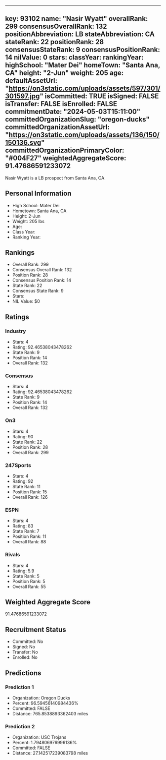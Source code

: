 ---
  key: 93102
  name: "Nasir Wyatt"
  overallRank: 299
  consensusOverallRank: 132
  positionAbbreviation: LB
  stateAbbreviation: CA
  stateRank: 22
  positionRank: 28
  consensusStateRank: 9
  consensusPositionRank: 14
  nilValue: 0
  stars: 
  classYear: 
  rankingYear: 
  highSchool: "Mater Dei"
  homeTown: "Santa Ana, CA"
  height: "2-Jun"
  weight: 205
  age: 
  defaultAssetUrl: "https://on3static.com/uploads/assets/597/301/301597.jpg"
  isCommitted: TRUE
  isSigned: FALSE
  isTransfer: FALSE
  isEnrolled: FALSE
  commitmentDate: "2024-05-03T15:11:00"
  committedOrganizationSlug: "oregon-ducks"
  committedOrganizationAssetUrl: "https://on3static.com/uploads/assets/136/150/150136.svg"
  committedOrganizationPrimaryColor: "#004F27"
  weightedAggregateScore: 91.47686591233072
  ---
  
  Nasir Wyatt is a LB prospect from Santa Ana, CA.
  
  ## Personal Information
  - High School: Mater Dei
  - Hometown: Santa Ana, CA
  - Height: 2-Jun
  - Weight: 205 lbs
  - Age: 
  - Class Year: 
  - Ranking Year: 
  
  ## Rankings
  - Overall Rank: 299
  - Consensus Overall Rank: 132
  - Position Rank: 28
  - Consensus Position Rank: 14
  - State Rank: 22
  - Consensus State Rank: 9
  - Stars: 
  - NIL Value: $0
  
  ## Ratings
  
  ### Industry
  - Stars: 4
  - Rating: 92.46538043478262
  - State Rank: 9
  - Position Rank: 14
  - Overall Rank: 132
  
  ### Consensus
  - Stars: 4
  - Rating: 92.46538043478262
  - State Rank: 9
  - Position Rank: 14
  - Overall Rank: 132
  
  ### On3
  - Stars: 4
  - Rating: 90
  - State Rank: 22
  - Position Rank: 28
  - Overall Rank: 299
  
  ### 247Sports
  - Stars: 4
  - Rating: 92
  - State Rank: 11
  - Position Rank: 15
  - Overall Rank: 126
  
  ### ESPN
  - Stars: 4
  - Rating: 83
  - State Rank: 7
  - Position Rank: 11
  - Overall Rank: 88
  
  ### Rivals
  - Stars: 4
  - Rating: 5.9
  - State Rank: 5
  - Position Rank: 5
  - Overall Rank: 55
  
  ## Weighted Aggregate Score
  91.47686591233072
  
  ## Recruitment Status
  - Committed: No
  - Signed: No
  - Transfer: No
  - Enrolled: No
  
  
  
  ## Predictions
  
  ### Prediction 1
  - Organization: Oregon Ducks
  - Percent: 96.59456140984436%
  - Committed: FALSE
  - Distance: 765.8538893362403 miles
  
  ### Prediction 2
  - Organization: USC Trojans
  - Percent: 1.794806976996136%
  - Committed: FALSE
  - Distance: 27.142517239083798 miles
  
